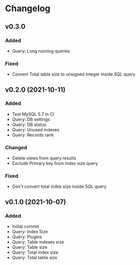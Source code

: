 # Changelog

## v0.3.0
### Added
* Query: Long running queries

### Fixed
* Convert Total table size to unsigned integer inside SQL query

## v0.2.0 (2021-10-11)
### Added
* Test MySQL 5.7 in CI
* Query: DB settings
* Query: DB status
* Query: Unused indexes
* Query: Records rank

### Changed
* Delete views from query results
* Exclude Primary key from Index size query

### Fixed
* Don't convert total index size inside SQL query

## v0.1.0 (2021-10-07)
### Added
* Initial commit
* Query: Index Size
* Query: Plugins
* Query: Table indexes size
* Query: Table size
* Query: Total index size
* Query: Total table size
